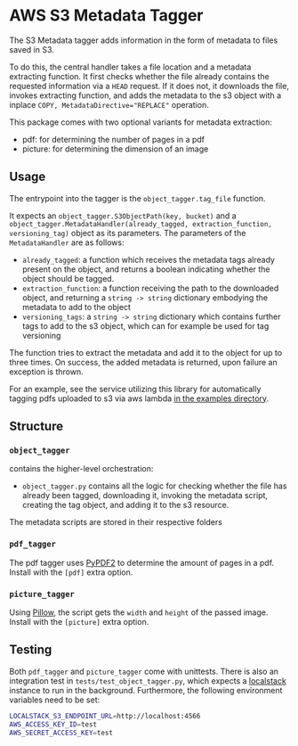 # AWS S3 Metadata Tagger
The S3 Metadata tagger adds information in the form of metadata to files saved in S3.

To do this, the central handler takes a file location and a metadata extracting function.
It first checks whether the file already contains the requested information via a `HEAD` request.
If it does not, it downloads the file, invokes extracting function, and adds the metadata to
the s3 object with a inplace `COPY, MetadataDirective="REPLACE"` operation.

This package comes with two optional variants for metadata extraction:
* pdf: for determining the number of pages in a pdf
* picture: for determining the dimension of an image

## Usage
The entrypoint into the tagger is the `object_tagger.tag_file` function.

It expects an `object_tagger.S3ObjectPath(key, bucket)` and a `object_tagger.MetadataHandler(already_tagged, extraction_function, versioning_tag)` object as its parameters.
The parameters of the `MetadataHandler` are as follows:
* `already_tagged`: a function which receives the metadata tags already present on the object, and returns a boolean indicating whether the object should be tagged.
* `extraction_function`: a function receiving the path to the downloaded object, and returning a `string -> string` dictionary embodying the metadata to add to the object
* `versioning_tags`: a `string -> string` dictionary which contains further tags to add to the s3 object, which can for example be used for tag versioning

The function tries to extract the metadata and add it to the object for up to three times.
On success, the added metadata is returned, upon failure an exception is thrown.

For an example, see the service utilizing this library for automatically tagging pdfs uploaded to s3 via aws lambda [in the examples directory](./examples/serverless-triggered).

## Structure
### `object_tagger` 
contains the higher-level orchestration:
* `object_tagger.py` contains all the logic for checking whether the file has already been tagged, downloading it, invoking the metadata script, creating the tag object, and adding it to the s3 resource. 

The metadata scripts are stored in their respective folders

### `pdf_tagger`
The pdf tagger uses [PyPDF2](https://pypdf2.readthedocs.io/en/latest/) to determine the amount of pages in a pdf.
Install with the `[pdf]` extra option.

### `picture_tagger`
Using [Pillow](https://python-pillow.org/), the script gets the `width` and `height` of the passed image.
Install with the `[picture]` extra option.

## Testing
Both `pdf_tagger` and `picture_tagger` come with unittests.
There is also an integration test in `tests/test_object_tagger.py`, which expects
a [localstack](https://github.com/localstack/localstack) instance to run in the background.
Furthermore, the following environment variables need to be set:
```bash
LOCALSTACK_S3_ENDPOINT_URL=http://localhost:4566
AWS_ACCESS_KEY_ID=test
AWS_SECRET_ACCESS_KEY=test
```